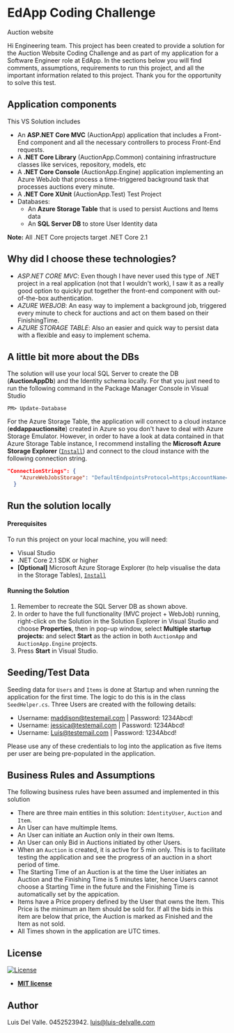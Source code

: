 # EdApp Coding Challenge

Auction website

Hi Engineering team. This project has been created to provide a solution for the Auction Website Coding Challenge and as part of my application for a Software Engineer role at EdApp. In the sections below you will find comments, assumptions, requirements to run this project, and all the important information related to this project. Thank you for the opportunity to solve this test.

## Application components

This VS Solution includes
* An **ASP.NET Core MVC** (AuctionApp) application that includes a Front-End component and all the necessary controllers to process Front-End requests.
* A **.NET Core Library** (AuctionApp.Common) containing infrastructure classes like services, repository, models, etc
* A **.NET Core Console** (AuctionApp.Engine) application implementing an Azure WebJob that process a time-triggered background task that processes auctions every minute.
* A **.NET Core XUnit** (AuctionApp.Test) Test Project
* Databases: 
   - An **Azure Storage Table** that is used to persist Auctions and Items data
   - An **SQL Server DB** to store User Identity data  
   
**Note:** All .NET Core projects target .NET Core 2.1

## Why did I choose these technologies?

* *ASP.NET CORE MVC*: Even though I have never used this type of .NET project in a real application (not that I wouldn't work), I saw it as a really good option to quickly put together the front-end component with out-of-the-box authentication.
* *AZURE WEBJOB*: An easy way to implement a background job, triggered every minute to check for auctions and act on them based on their FinishingTime.
* *AZURE STORAGE TABLE*: Also an easier and quick way to persist data with a flexible and easy to implement schema.

## A little bit more about the DBs

The solution will use your local SQL Server to create the DB (**AuctionAppDb**) and the Identity schema locally. For that you just need to run the following command in the Package Manager Console in Visual Studio

```shell
PM> Update-Database
```
For the Azure Storage Table, the application will connect to a cloud instance (**eddappauctionsite**) created in Azure so you don't have to deal with Azure Storage Emulator. However, in order to have a look at data contained in that Azure Storage Table instance, I recommend installing the **Microsoft Azure Storage Explorer** (<a href="https://azure.microsoft.com/en-us/features/storage-explorer/" target="_blank">`Install`</a>) and connect to the cloud instance with the following connection string.

```json
"ConnectionStrings": {
    "AzureWebJobsStorage": "DefaultEndpointsProtocol=https;AccountName=eddappauctionsite;AccountKey=hRwYFEBoOlI8OaFH4EJoBK3bhs9esT2fuGlxz2N4daNjIUEBDW3tifziyYO1BSg5mjXelA6lLJh8VrJOkXhgOg==;EndpointSuffix=core.windows.net"
  }
```

## Run the solution locally

#### Prerequisites

To run this project on your local machine, you will need:

* Visual Studio
* .NET Core 2.1 SDK or higher
* **[Optional]** Microsoft Azure Storage Explorer (to help visualise the data in the Storage Tables), <a href="https://azure.microsoft.com/en-us/features/storage-explorer/" target="_blank">`Install`</a>

#### Running the Solution

1. Remember to recreate the SQL Server DB as shown above.
2. In order to have the full functionality (MVC project + WebJob) running, right-click on the Solution in the Solution Explorer in Visual Studio and choose **Properties**, then in pop-up window, select **Multiple startup projects:** and select **Start** as the action in both `AuctionApp` and `AuctionApp.Engine` projects.
3. Press **Start** in Visual Studio.

## Seeding/Test Data

Seeding data for `Users` and `Items` is done at Startup and when running the application for the first time. The logic to do this is in the class `SeedHelper.cs`. Three Users are created with the following details:

* Username: maddison@testemail.com | Password: 1234Abcd!
* Username: jessica@testemail.com | Password: 1234Abcd!
* Username: Luis@testemail.com | Password: 1234Abcd!

Please use any of these credentials to log into the application as five items per user are being pre-populated in the application.

## Business Rules and Assumptions

The  following business rules have been assumed and implemented in this solution

* There are three main entities in this solution: `IdentityUser`, `Auction` and `Item`.
* An User can have multimple Items.
* An User can initiate an Auction only in their own Items.
* An User can only Bid in Auctions initiated by other Users.
* When an `Auction` is created, it is active for 5 min only. This is to facilitate testing the application and see the progress of an auction in a short period of time.
* The Starting Time of an Auction is at the time the User initiates an Auction and the Finishing Time is 5 minutes later, hence Users cannot choose a Starting Time in the future  and the Finishing Time is automatically set by the appication.
* Items have a Price propery defined by the User that owns the Item. This Price is the minimum an Item should be sold for. If all the bids in this item are below that price, the Auction is marked as Finished and the Item as not sold.
* All Times shown in the application are UTC times.

## License

[![License](http://img.shields.io/:license-mit-blue.svg?style=flat-square)](http://badges.mit-license.org)

- **[MIT license](http://opensource.org/licenses/mit-license.php)**

## Author

Luis Del Valle. 0452523942. luis@luis-delvalle.com
